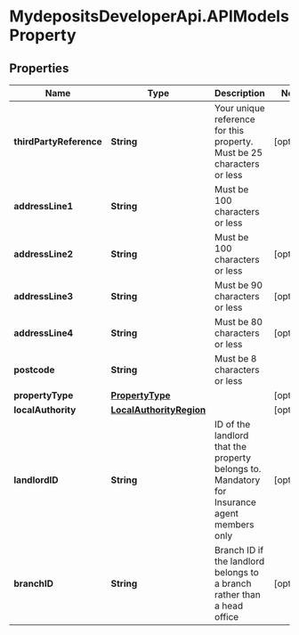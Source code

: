 # MydepositsDeveloperApi.APIModelsProperty

## Properties

Name | Type | Description | Notes
------------ | ------------- | ------------- | -------------
**thirdPartyReference** | **String** | Your unique reference for this property.  Must be 25 characters or less  | [optional] 
**addressLine1** | **String** | Must be 100 characters or less | 
**addressLine2** | **String** | Must be 100 characters or less | [optional] 
**addressLine3** | **String** | Must be 90 characters or less | [optional] 
**addressLine4** | **String** | Must be 80 characters or less | [optional] 
**postcode** | **String** | Must be 8 characters or less | 
**propertyType** | [**PropertyType**](PropertyType.md) |  | [optional] 
**localAuthority** | [**LocalAuthorityRegion**](LocalAuthorityRegion.md) |  | [optional] 
**landlordID** | **String** | ID of the landlord that the property belongs to. Mandatory for Insurance agent members only  | [optional] 
**branchID** | **String** | Branch ID if the landlord belongs to a branch rather than a head office | [optional] 


